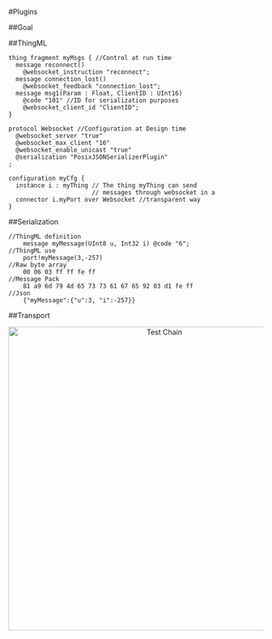 #Plugins

##Goal

##ThingML

```
thing fragment myMsgs { //Control at run time
  message reconnect() 
    @websocket_instruction "reconnect";
  message connection_lost() 
    @websocket_feedback "connection_lost";
  message msg1(Param : Float, ClientID : UInt16) 
    @code "101" //ID for serialization purposes
    @websocket_client_id "ClientID"; 
}

protocol Websocket //Configuration at Design time
  @websocket_server "true"
  @websocket_max_client "16"
  @websocket_enable_unicast "true"
  @serialization "PosixJSONSerializerPlugin"
;

configuration myCfg {
  instance i : myThing // The thing myThing can send 
                       // messages through websocket in a
  connector i.myPort over Websocket //transparent way
}
```

##Serialization

```
//ThingML definition
	message myMessage(UInt8 u, Int32 i) @code "6";
//ThingML use
	port!myMessage(3,-257)
//Raw byte array
	00 06 03 ff ff fe ff
//Message Pack
	81 a9 6d 79 4d 65 73 73 61 67 65 92 03 d1 fe ff
//Json
	{"myMessage":{"u":3, "i":-257}}
```

##Transport

<p align="center"><img src="https://raw.githubusercontent.com/SINTEF-9012/ThingML/master/compilers/official-network-plugins/docs/ThingML_Network_plugins.png" alt="Test Chain" width="600"></p>
